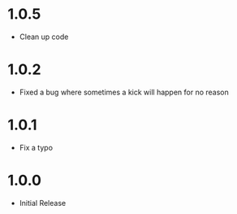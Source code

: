 # 1.0.5
- Clean up code

# 1.0.2
- Fixed a bug where sometimes a kick will happen for no reason

# 1.0.1
- Fix a typo

# 1.0.0
- Initial Release
